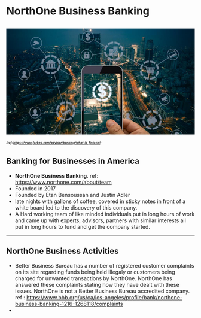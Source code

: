 # NorthOne Business Banking
![alt text](Images/image_1.jpg)
<span style="font-size:8px">*(ref: https://www.forbes.com/advisor/banking/what-is-fintech/)*</span>
---

## Banking for Businesses in America
* **NorthOne Business Banking**. ref: https://www.northone.com/about/team
* Founded in 2017
* Founded by Etan Bensoussan and Justin Adler
* late nights with gallons of coffee, covered in sticky notes in front of a white board led to the discovery of this company.
* A Hard working team of like minded individuals put in long hours of work and came up with experts, advisors, partners with similar interests all put in long hours to fund and get the company started.
---

## NorthOne Business Activities
* Better Business Bureau has a number of registered customer complaints on its site regarding funds being held illegaly or customers being charged for unwanted transactions by NorthOne. NorthOne has answered these complaints stating how they have dealt with these issues. NorthOne is not a Better Business Bureau accredited company. ref : https://www.bbb.org/us/ca/los-angeles/profile/bank/northone-business-banking-1216-1268118/complaints
*


